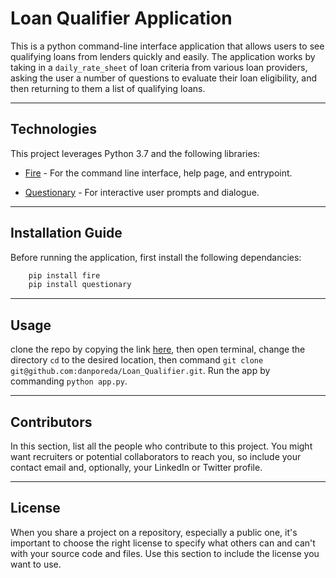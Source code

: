 # Loan Qualifier Application

This is a python command-line interface application that allows users to see qualifying loans from lenders quickly and easily. The application works by taking in a `daily_rate_sheet` of loan criteria from various loan providers, asking the user a number of questions to evaluate their loan eligibility, and then returning to them a list of qualifying loans.

---

## Technologies

This project leverages Python 3.7 and the following libraries:

* [Fire](https://github.com/google/python-fire) - For the command line interface, help page, and entrypoint.

* [Questionary](https://github.com/tmbo/questionary) - For interactive user prompts and dialogue.

---

## Installation Guide

Before running the application, first install the following dependancies:
```python
    pip install fire
    pip install questionary
```

---

## Usage
clone the repo by copying the link [here](git@github.com:danporeda/Loan_Qualifier.git), then open terminal, change the directory `cd` to the desired location, then command `git clone git@github.com:danporeda/Loan_Qualifier.git`. Run the app by commanding `python app.py`.


---

## Contributors

In this section, list all the people who contribute to this project. You might want recruiters or potential collaborators to reach you, so include your contact email and, optionally, your LinkedIn or Twitter profile.

---

## License

When you share a project on a repository, especially a public one, it's important to choose the right license to specify what others can and can't with your source code and files. Use this section to include the license you want to use.
